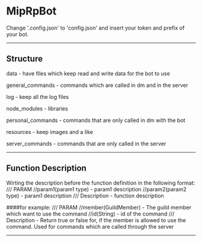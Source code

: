 # MipRpBot
Change '.config.json' to 'config.json' and insert your token and prefix of your bot.

***

Structure
-----------
data - have files which keep read and write data for the bot to use

general_commands - commands which are called in dm and in the server

log - keep all the log files

node_modules - libraries

personal_commands - commands that are only called in dm with the bot

resources - keep images and a like

server_commands - commands that are only called in the server

***

Function Description
--------------------
Wirting the description before the function definition in the following format:
/// PARAM
//param1(param1 type) - param1 description 
//param2(param2 type) - param1 description 
/// Description - function description

####for example:
/// PARAM
//member(GuildMember) - The guild member which want to use the command
//id(String) - id of the command
/// Description - Return true or false for, if the member is allowed to use the command. Used for commands which are called through the server 

***